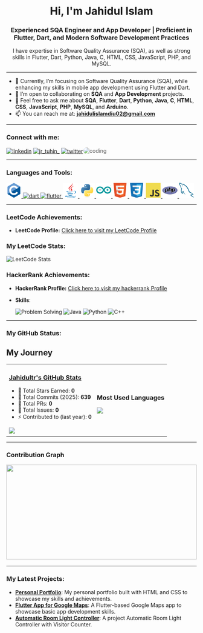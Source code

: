 <h1 align="center">Hi, I'm Jahidul Islam</h1>
<h3 align="center">Experienced SQA Engineer and App Developer | Proficient in Flutter, Dart, and Modern Software Development Practices</h3>

<p align="center">
I have expertise in Software Quality Assurance (SQA), as well as strong skills in Flutter, Dart, Python, Java, C, HTML, CSS, JavaScript, PHP, and MySQL.</p>

---

- 🌱 Currently, I’m focusing on Software Quality Assurance (SQA), while enhancing my skills in mobile app development using Flutter and Dart.
- 👯 I’m open to collaborating on **SQA** and **App Development** projects.
- 💬 Feel free to ask me about **SQA**, **Flutter**, **Dart**, **Python**, **Java**, **C**, **HTML**, **CSS**, **JavaScript**, **PHP**, **MySQL**, and **Arduino**.
- 📫 You can reach me at: **[jahidulislamdiu02@gmail.com](mailto:jahidulislamdiu02@gmail.com)**

---

### Connect with me:
<img align="right" alt="coding" width="300" style="border-radius: 15px; opacity: 0.7;" src="https://media.giphy.com/media/qgQUggAC3Pfv687qPC/giphy.gif">
<p align="left">
<a href="https://www.linkedin.com/in/app-developer-jahidul/" target="_blank"><img align="center" src="https://raw.githubusercontent.com/rahuldkjain/github-profile-readme-generator/master/src/images/icons/Social/linked-in-alt.svg" alt="linkedin" height="30" width="40" /></a>
<a href="https://www.instagram.com/jr_jahidul_/" target="blank"><img align="center" src="https://raw.githubusercontent.com/rahuldkjain/github-profile-readme-generator/master/src/images/icons/Social/instagram.svg" alt="jr_tuhin_" height="30" width="40" /></a>
<a href="https://x.com/Jahidul_Islam02" target="blank"><img align="center" src="https://raw.githubusercontent.com/rahuldkjain/github-profile-readme-generator/master/src/images/icons/Social/twitter.svg" alt="twitter" height="30" width="40" /></a>
</p>

---

### Languages and Tools:
<p align="left">
  <a href="https://www.cprogramming.com/" target="_blank"><img src="https://raw.githubusercontent.com/devicons/devicon/master/icons/c/c-original.svg" alt="c" width="40" height="40"/> </a>
  <a href="https://dart.dev" target="_blank"><img src="https://www.vectorlogo.zone/logos/dartlang/dartlang-icon.svg" alt="dart" width="40" height="40"/> </a>
  <a href="https://flutter.dev" target="_blank"><img src="https://www.vectorlogo.zone/logos/flutterio/flutterio-icon.svg" alt="flutter" width="40" height="40"/> </a>
  <a href="https://www.java.com" target="_blank"><img src="https://raw.githubusercontent.com/devicons/devicon/master/icons/java/java-original.svg" alt="java" width="40" height="40"/> </a>
  <a href="https://www.python.org" target="_blank"><img src="https://raw.githubusercontent.com/devicons/devicon/master/icons/python/python-original.svg" alt="python" width="40" height="40"/> </a>
  <a href="https://www.arduino.cc/" target="_blank"><img src="https://raw.githubusercontent.com/devicons/devicon/master/icons/arduino/arduino-original.svg" alt="arduino" width="40" height="40"/> </a>
  <a href="https://developer.mozilla.org/en-US/docs/Web/HTML" target="_blank"><img src="https://raw.githubusercontent.com/devicons/devicon/master/icons/html5/html5-original.svg" alt="html5" width="40" height="40"/> </a>
  <a href="https://developer.mozilla.org/en-US/docs/Web/CSS" target="_blank"><img src="https://raw.githubusercontent.com/devicons/devicon/master/icons/css3/css3-original.svg" alt="css3" width="40" height="40"/> </a>
  <a href="https://www.javascript.com/" target="_blank"><img src="https://raw.githubusercontent.com/devicons/devicon/master/icons/javascript/javascript-original.svg" alt="javascript" width="40" height="40"/> </a>
  <a href="https://www.php.net/" target="_blank"><img src="https://raw.githubusercontent.com/devicons/devicon/master/icons/php/php-original.svg" alt="php" width="40" height="40"/> </a>
  <a href="https://www.mysql.com/" target="_blank"><img src="https://raw.githubusercontent.com/devicons/devicon/master/icons/mysql/mysql-original.svg" alt="mysql" width="40" height="40"/> </a>
</p>

---

### LeetCode Achievements:
- **LeetCode Profile:** [Click here to visit my LeetCode Profile](https://leetcode.com/Jahidul_Islam2/)

### My LeetCode Stats:
![LeetCode Stats](https://leetcard.jacoblin.cool/Jahidul_Islam2?theme=dark)

### HackerRank Achievements:
- **HackerRank Profile:** [Click here to visit my hackerrank Profile](https://www.hackerrank.com/jahidulislamdiu2)

- **Skills**:

  ![Problem Solving](https://img.shields.io/badge/Problem%20Solving-5%20stars-brightgreen)
  ![Java](https://img.shields.io/badge/Java-5%20stars-brightgreen)
  ![Python](https://img.shields.io/badge/Python-4%20stars-brightgreen)
  ![C++](https://img.shields.io/badge/C++-4%20stars-brightgreen)

---

### My GitHub Status:
## My Journey  

<table>
  <tr>
    <td>
      <h3><a href="https://github.com/Jahidultr">Jahidultr's GitHub Stats</a></h3>
      <ul>
        <li>🌟 Total Stars Earned: <b>0</b></li>
        <li>📝 Total Commits (2025): <b>639</b></li>
        <li>🔄 Total PRs: <b>0</b></li>
        <li>📂 Total Issues: <b>0</b></li>
        <li>⚡ Contributed to (last year): <b>0</b></li>
      </ul>
      <img src="https://github-readme-stats.vercel.app/api?username=Jahidultr&show_icons=true&theme=dark" width="100%">
    </td>
    <td>
      <h3>Most Used Languages</h3>
      <img src="https://github-readme-stats.vercel.app/api/top-langs/?username=Jahidultr&layout=compact&theme=dark" width="100%">
    </td>
  </tr>
</table>

---

### Contribution Graph  
<img src="https://github-readme-activity-graph.vercel.app/graph?username=Jahidultr&theme=react-dark" width="100%" height="250px"/>



---

### My Latest Projects:
- **[Personal Portfolio](https://jahidultr.github.io/personal-website/)**: My personal portfolio built with HTML and CSS to showcase my skills and achievements.  
- **[Flutter App for Google Maps](https://github.com/Jahidultr/Maps)**: A Flutter-based Google Maps app to showcase basic app development skills.  
- **[Automatic Room Light Controller](https://github.com/Jahidultr/Ardunio_Project)**: A project Automatic Room Light Controller with Visitor Counter.  
